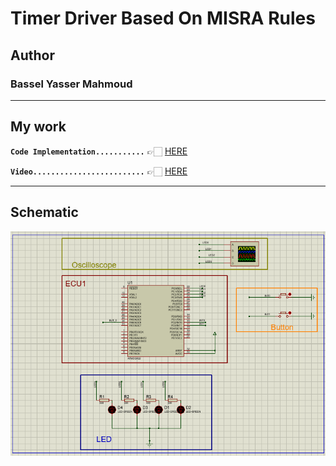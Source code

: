 # Timer Driver Based On MISRA Rules  


## Author
### **Bassel Yasser Mahmoud**

---
## My work

**`Code Implementation...........`** 👉🏻 [HERE](./Code/)

**`Video.........................`** 👉🏻 [HERE](./Video/)

---


## Schematic
![bcm_schematic](./Simulation/led_seq_v3.PNG)
